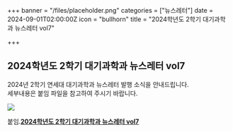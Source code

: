 +++
banner = "/files/placeholder.png"
categories = ["뉴스레터"]
date = 2024-09-01T02:00:00Z
icon = "bullhorn"
title = "2024학년도 2학기 대기과학과 뉴스레터 vol7"

+++
## **2024학년도 2학기 대기과학과 뉴스레터 vol7**

2024년 2학기 연세대 대기과학과 뉴스레터 발행 소식을 안내드립니다.  
세부내용은 붙임 파일을 참고하여 주시기 바랍니다.

![](/files/2024-2-vol7_newsletter.png)

붙임.[**2024학년도 2학기 대기과학과 뉴스레터 vol7**](/files/2024-2-vol7_newsletter.pdf)
